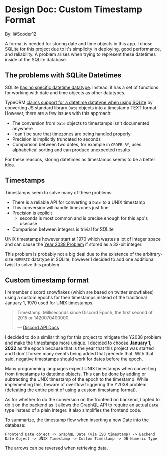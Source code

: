 # Design Doc: Custom Timestamp Format

By: @Scoder12

A format is needed for storing date and time objects in this app. I chose SQLite
for this project due to it's simplicity in deploying, good performance, and
reliability. A problem arises when trying to represent these datetimes inside of the
SQLite database.

## The problems with SQLite Datetimes

SQLite [has no specific datetime datatype](https://www.sqlite.org/datatype3.html).
Instead, it has a set of functions for working with date and time objects as other
datatypes.

TypeORM [claims support for a datetime datatype when using SQLite](https://typeorm.io/#/entities/column-types-for-sqlite--cordova--react-native--expo)
by converting JS standard library `Date` objects into a timestamp TEXT format. However,
there are a few issues with this approach:

- The conversion from `Date` objects to timestamps isn't documented anywhere
- I can't be sure that timezones are being handled properly
- Precision is implicitly truncated to seconds
- Comparison between two dates, for example in `ORDER BY`, uses alphabetical sorting
  and can produce unexpected results

For these reasons, storing datetimes as timestamps seems to be a better idea.

## Timestamps

Timestamps seem to solve many of these problems:

- There is a reliable API for converting a `Date` to a UNIX timestamp
- This conversion will handle timezones just fine
- Precision is explicit
  - seconds is most common and is precise enough for this app's usecase
- Comparison between integers is trivial for SQLite

UNIX timestamps however start at 1970 which wastes a lot of integer space and
can cause the [Year 2038 Problem](https://en.wikipedia.org/wiki/Year_2038_problem)
if stored as a 32-bit integer.

This problem is probably not a big deal due to the existence of the arbitrary-size
`NUMERIC` datatype in SQLite, however I decided to add one additional twist to solve
this problem.

## Custom timestamp format

I remember discord snowflakes (which are based on twitter snowflakes) using a custom
epochs for their timestamps instead of the traditional January 1, 1970 used for UNIX
timestamps.

> Timestamp: Milliseconds since Discord Epoch, the first second of 2015 or 1420070400000.
>
> ― [Discord API Docs](https://discord.com/developers/docs/reference#snowflakes-snowflake-id-format-structure-left-to-right)

I decided to do a similar thing for this project to mitigate the Y2038 problem and make
the timestamps more unique. I decided to choose **January 1, 2022** as the epoch because
that is the year that this project was started and I don't forsee many events being
added that precede that. With that said, negative timestamps should work for dates
before the epoch.

Many programming languages expect UNIX timestamps when converting from timestamps to
datetime objects. This can be done by adding or subtracting the UNIX timestamp of the
epoch to the timestamp. While implementing this, beware of overflow triggering the
Y2038 problem (defeating the entire point of using a custom timestamp format).

As for whether to do the conversion on the frontend on backend, I opted to do it on the
backend as it allows the GraphQL API to require an actual `Date` type instead of a
plain integer. It also simplifies the frontend code.

To summarize, the timestamp flow when inserting a new Date into the database:

```
Frontend Date object -> GraphQL Date (via ISO timestamp) -> Backend Date Object -> UNIX Timestamp -> Custom Timestamp -> DB Numeric Type
```

The arrows can be reversed when retrieving data.
